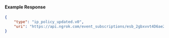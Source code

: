 <!-- Code generated for API Clients. DO NOT EDIT. -->

#### Example Response

```json
{
	"type": "ip_policy_updated.v0",
	"uri": "https://api.ngrok.com/event_subscriptions/esb_2gbxvvt4D6ae2bNQnwVr3gN941X/sources/ip_policy_updated.v0"
}
```
